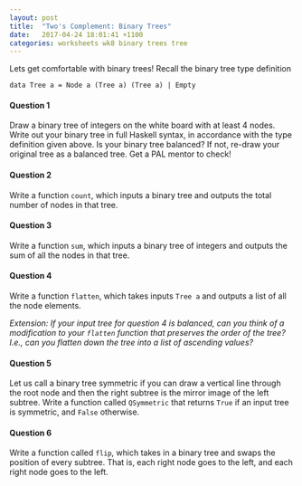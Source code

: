 ```yaml
---
layout: post
title:  "Two's Complement: Binary Trees"
date:   2017-04-24 18:01:41 +1100
categories: worksheets wk8 binary trees tree
---
```


Lets get comfortable with binary trees! Recall the binary tree type definition

```
data Tree a = Node a (Tree a) (Tree a) | Empty
```
#### Question 1
Draw a binary tree of integers on the white board with at least 4 nodes. Write out your binary tree in full Haskell syntax, in accordance with the type definition given above. Is your binary tree balanced? If not, re-draw your original tree as a balanced tree. Get a PAL mentor to check!

#### Question 2
Write a function `count`, which inputs a binary tree and outputs the total number of nodes in that tree.

#### Question 3
Write a function `sum`, which inputs a binary tree of integers and outputs the sum of all the nodes in that tree.

#### Question 4
Write a function `flatten`, which takes inputs `Tree a` and outputs a list of all the node elements. 

_Extension: If your input tree for question 4 is balanced, can you think of a modification to your `flatten` function that preserves the order of the tree? I.e., can you flatten down the tree into a list of ascending values?_

#### Question 5
Let us call a binary tree symmetric if you can draw a vertical line through the root node and then the right subtree is the mirror image of the left subtree.
Write a function called `QSymmetric` that returns `True` if an input tree is symmetric, and `False` otherwise.

#### Question 6
Write a function called `flip`, which takes in a binary tree and swaps the position of every subtree. That is, each right node goes to the left, and each right node goes to the left.
